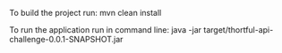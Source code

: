 To build the project run:
    mvn clean install

To run the application run in command line:
    java -jar target/thortful-api-challenge-0.0.1-SNAPSHOT.jar